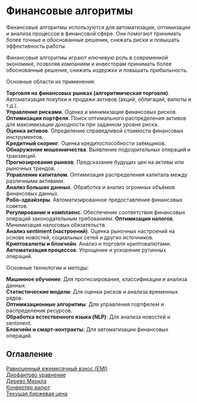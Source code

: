 # Финансовые алгоритмы

Финансовые алгоритмы используются для автоматизации, оптимизации и анализа процессов в финансовой сфере. Они помогают принимать более точные и обоснованные решения, снижать риски и повышать эффективность работы.

Финансовые алгоритмы играют ключевую роль в современной экономике, позволяя компаниям и инвесторам принимать более обоснованные решения, снижать издержки и повышать прибыльность.

Основные области их применения:

__Торговля на финансовых рынках (алгоритмическая торговля)__. Автоматизация покупки и продажи активов (акций, облигаций, валюты и т.д.).  
__Управление рисками__. Оценка и минимизация финансовых рисков.  
__Оптимизация портфеля__. Поиск оптимального распределения активов для максимизации доходности при заданном уровне риска.  
__Оценка активов__. Определение справедливой стоимости финансовых инструментов.  
__Кредитный скоринг__. Оценка кредитоспособности заёмщиков.  
__Обнаружение мошенничества__. Выявление подозрительных операций и транзакций.  
__Прогнозирование рынков__. Предсказание будущих цен на активы или рыночных трендов.  
__Управление капиталом__. Оптимизация распределения капитала между различными активами.  
__Анализ больших данных__. Обработка и анализ огромных объёмов финансовых данных.  
__Робо-эдвайзеры__. Автоматизированное предоставление финансовых советов.  
__Регулирование и комплаенс__. Обеспечение соответствия финансовых операций законодательным требованиям.
__Оптимизация налогов__. Минимизация налоговых обязательств.  
__Анализ sentiment (настроений)__. Оценка рыночных настроений на основе новостей, социальных сетей и других источников.  
__Криптовалюты и блокчейн__. Анализ и торговля криптовалютами.  
__Автоматизация процессов__. Упрощение и ускорение рутинных операций.

Основные технологии и методы:

__Машинное обучение__: Для прогнозирования, классификации и анализа данных.  
__Статистические модели__: Для оценки рисков и анализа временных рядов.  
__Оптимизационные алгоритмы__: Для управления портфелем и распределения ресурсов.  
__Обработка естественного языка (NLP)__: Для анализа новостей и sentiment.  
__Блокчейн и смарт-контракты__: Для автоматизации финансовых операций.

## Оглавление

[Равноценный ежемесячный взнос (EMI)](equated_monthly_installments.md)  
[Диофантово уравнение](diophantine_equation.md)  
[Дерево Меркла](merkle_tree.md)  
[Конвертер валют](../web_programming/currency_converter.md)  
[Текущая биржевая цена](../web_programming/current_stock_price.md) 